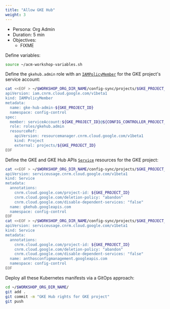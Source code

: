 ```yaml
---
title: "Allow GKE Hub"
weight: 3
---
```

- Persona: Org Admin
- Duration: 5 min
- Objectives:
  - FIXME

Define variables:
```Bash
source ~/acm-workshop-variables.sh
```

Define the `gkehub.admin` role with an [`IAMPolicyMember`](https://cloud.google.com/config-connector/docs/reference/resource-docs/iam/iampolicymember) for the GKE project's service account:
```Bash
cat <<EOF > ~/$WORKSHOP_ORG_DIR_NAME/config-sync/projects/$GKE_PROJECT_ID/gke-hub-admin.yaml
apiVersion: iam.cnrm.cloud.google.com/v1beta1
kind: IAMPolicyMember
metadata:
  name: gke-hub-admin-${GKE_PROJECT_ID}
  namespace: config-control
spec:
  member: serviceAccount:${GKE_PROJECT_ID}@${CONFIG_CONTROLLER_PROJECT_ID}.iam.gserviceaccount.com
  role: roles/gkehub.admin
  resourceRef:
    apiVersion: resourcemanager.cnrm.cloud.google.com/v1beta1
    kind: Project
    external: projects/${GKE_PROJECT_ID}
EOF
```

Define the GKE and GKE Hub APIs [`Service`](https://cloud.google.com/config-connector/docs/reference/resource-docs/serviceusage/service) resources for the GKE project:
```Bash
cat <<EOF > ~/$WORKSHOP_ORG_DIR_NAME/config-sync/projects/$GKE_PROJECT_ID/gke-hub-service.yaml
apiVersion: serviceusage.cnrm.cloud.google.com/v1beta1
kind: Service
metadata:
  annotations:
    cnrm.cloud.google.com/project-id: ${GKE_PROJECT_ID}
    cnrm.cloud.google.com/deletion-policy: "abandon"
    cnrm.cloud.google.com/disable-dependent-services: "false"
  name: gkehub.googleapis.com
  namespace: config-control
EOF
cat <<EOF > ~/$WORKSHOP_ORG_DIR_NAME/config-sync/projects/$GKE_PROJECT_ID/anthos-configmanagement-service.yaml
apiVersion: serviceusage.cnrm.cloud.google.com/v1beta1
kind: Service
metadata:
  annotations:
    cnrm.cloud.google.com/project-id: ${GKE_PROJECT_ID}
    cnrm.cloud.google.com/deletion-policy: "abandon"
    cnrm.cloud.google.com/disable-dependent-services: "false"
  name: anthosconfigmanagement.googleapis.com
  namespace: config-control
EOF
```

Deploy all these Kubernetes manifests via a GitOps approach:
```Bash
cd ~/$WORKSHOP_ORG_DIR_NAME/
git add .
git commit -m "GKE Hub rights for GKE project"
git push
```